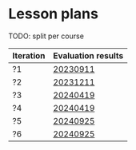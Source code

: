 # Lesson plans

TODO: split per course

Iteration |Evaluation results
----------|-----------------------------
?1        |[20230911](20230911/README.md)
?2        |[20231211](20231211/README.md)
?3        |[20240419](20240419/README.md)
?4        |[20240419](20240524/README.md)
?5        |[20240925](20240925/README.md)
?6        |[20240925](20241111/README.md)
